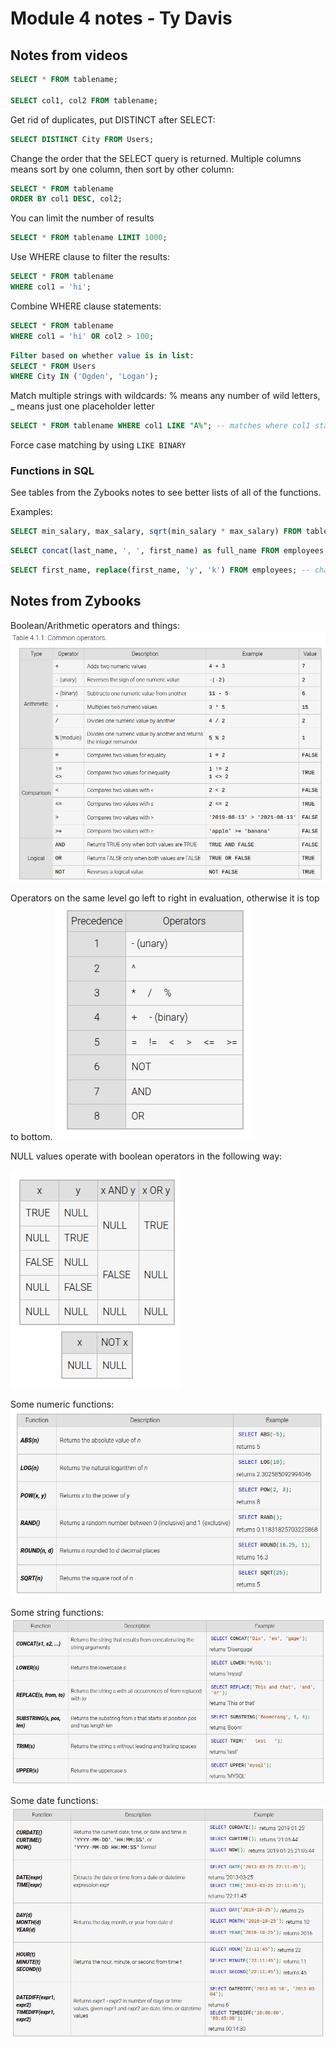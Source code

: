 # Module 4 notes - Ty Davis

## Notes from videos

```SQL
SELECT * FROM tablename;

SELECT col1, col2 FROM tablename;
```

Get rid of duplicates, put DISTINCT after SELECT:
```SQL
SELECT DISTINCT City FROM Users;
```

Change the order that the SELECT query is returned.
Multiple columns means sort by one column, then sort
by other column:

```SQL
SELECT * FROM tablename
ORDER BY col1 DESC, col2;
```

You can limit the number of results
```SQL
SELECT * FROM tablename LIMIT 1000;
```

Use WHERE clause to filter the results:

```SQL
SELECT * FROM tablename
WHERE col1 = 'hi';
```

Combine WHERE clause statements:

```SQL
SELECT * FROM tablename
WHERE col1 = 'hi' OR col2 > 100;
```

```SQL
Filter based on whether value is in list:
SELECT * FROM Users
WHERE City IN ('Ogden', 'Logan');
```

Match multiple strings with wildcards: % means any number
of wild letters, _ means just one placeholder letter

```SQL
SELECT * FROM tablename WHERE col1 LIKE "A%"; -- matches where col1 starts with "A";
```

Force case matching by using `LIKE BINARY`


### Functions in SQL

See tables from the Zybooks notes to see better lists of all of the functions.

Examples:

```SQL
SELECT min_salary, max_salary, sqrt(min_salary * max_salary) FROM tablename;
```

```SQL
SELECT concat(last_name, ', ', first_name) as full_name FROM employees; -- use alias with 'as'
```

```SQL
SELECT first_name, replace(first_name, 'y', 'k') FROM employees; -- changes y to k in the first_name
```


## Notes from Zybooks

Boolean/Arithmetic operators and things:
![Boolean/Arithmetic operators](./imgs/operators.png)

Operators on the same level go left to right in evaluation, otherwise it is
top to bottom.
![Operator Precedence](./imgs/operator_precedence.png)

NULL values operate with boolean operators in the following way:

![NULL and operations](./imgs/null_truth_tables.png)

Some numeric functions:
![Numeric Functions](./imgs/numeric_functions.png)


Some string functions:
![String Functions](./imgs/string_functions.png)


Some date functions:
![Date Functions](./imgs/date_functions.png)
